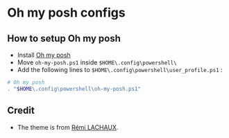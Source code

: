 # Oh my posh configs

## How to setup Oh my posh

- Install [Oh my posh](https://ohmyposh.dev/docs/)
- Move `oh-my-posh.ps1` inside `$HOME\.config\powershell\`
- Add the following lines to `$HOME\.config\powershell\user_profile.ps1` :

```powershell
# Oh my posh
. "$HOME\.config\powershell\oh-my-posh.ps1"
```

## Credit

- The theme is from [Rémi LACHAUX](https://github.com/lachaux-remi/oh-my-posh).
